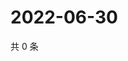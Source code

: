 # 2022-06-30

共 0 条

<!-- BEGIN WEIBO -->
<!-- 最后更新时间 Thu Jun 30 2022 05:13:56 GMT+0800 (China Standard Time) -->

<!-- END WEIBO -->
